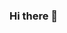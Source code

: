 ### Hi there 👋

<!--
- 🔭 I’m currently working on Unity 2D and 3D, .Net and Angular/React web applications. 
- 🌱 I’m always learning the same above...

<p align="center">
  <a href="https://github-readme-stats.vercel.app/api/top-langs/?username=rafaelmmedeiros&theme=ayu-mirage&layout=compact&langs_count=10&hide=ShaderLab,Makefile"><img alt="Ryihan Activity Graph" src="https://github-readme-stats.vercel.app/api/top-langs/?username=rafaelmmedeiros&theme=ayu-mirage&layout=compact&langs_count=10&hide=ShaderLab,Makefile" /></a>
</p>

**rafaelmmedeiros/rafaelmmedeiros** is a ✨ _special_ ✨ repository because its `README.md` (this file) appears on your GitHub profile.

Here are some ideas to get you started:

- 🔭 I’m currently working on ..
- 🌱 I’m currently learning ...
- 👯 I’m looking to collaborate on ...
- 🤔 I’m looking for help with ...
- 💬 Ask me about ...
- 📫 How to reach me: ...
- 😄 Pronouns: ...
- ⚡ Fun fact: ...
-->
